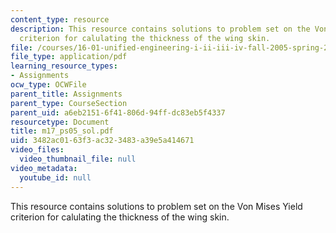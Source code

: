 ```yaml
---
content_type: resource
description: This resource contains solutions to problem set on the Von Mises Yield
  criterion for calulating the thickness of the wing skin.
file: /courses/16-01-unified-engineering-i-ii-iii-iv-fall-2005-spring-2006/3482ac0163f3ac323483a39e5a414671_m17_ps05_sol.pdf
file_type: application/pdf
learning_resource_types:
- Assignments
ocw_type: OCWFile
parent_title: Assignments
parent_type: CourseSection
parent_uid: a6eb2151-6f41-806d-94ff-dc83eb5f4337
resourcetype: Document
title: m17_ps05_sol.pdf
uid: 3482ac01-63f3-ac32-3483-a39e5a414671
video_files:
  video_thumbnail_file: null
video_metadata:
  youtube_id: null
---
```

This resource contains solutions to problem set on the Von Mises Yield criterion for calulating the thickness of the wing skin.

